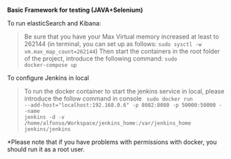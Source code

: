 **Basic Framework for testing (JAVA+Selenium)**


To run elasticSearch and Kibana:
> Be sure that you have your Max Virtual memory increased at least to 262144 
> (in terminal, you can set up as follows: <code>sudo sysctl -w vm.max_map_count=262144</code>)
> Then start the containers in the root folder of the project, introduce the following command:
> <code>sudo docker-compose up</code>

To configure Jenkins in local
> To run the docker container to start the jenkins service in local, please introduce the follow command in console
> <code> sudo docker run --add-host="localhost:192.168.0.6" -p 8082:8080 -p 50000:50000 --name jenkins -d -v /home/alfonso/Workspace/jenkins_home:/var/jenkins_home jenkins/jenkins </code>


*Please note that if you have problems with permissions with docker, you should run it as a root user.
